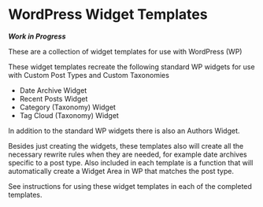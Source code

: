 # WordPress Widget Templates

***Work in Progress***

These are a collection of widget templates for use with WordPress (WP)

These widget templates recreate the following standard WP widgets
for use with Custom Post Types and Custom Taxonomies
* Date Archive Widget
* Recent Posts Widget
* Category (Taxonomy) Widget
* Tag Cloud (Taxonomy) Widget

In addition to the standard WP widgets there is also an Authors Widget.

Besides just creating the widgets, these templates also will create all the necessary rewrite rules
when they are needed, for example date archives specific to a post type. Also included in each template
is a function that will automatically create a Widget Area in WP that matches the post type.

See instructions for using these widget templates in each of the completed templates.